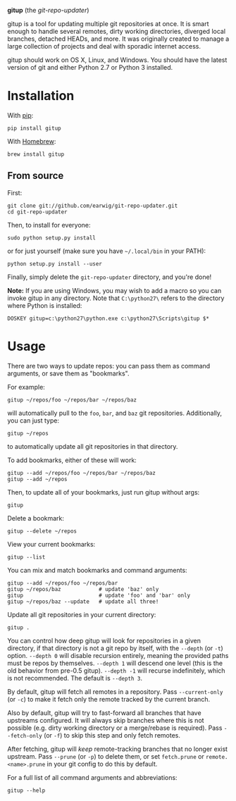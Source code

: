 __gitup__ (the _git-repo-updater_)

gitup is a tool for updating multiple git repositories at once. It is smart
enough to handle several remotes, dirty working directories, diverged local
branches, detached HEADs, and more. It was originally created to manage a large
collection of projects and deal with sporadic internet access.

gitup should work on OS X, Linux, and Windows. You should have the latest
version of git and either Python 2.7 or Python 3 installed.

# Installation

With [pip](https://github.com/pypa/pip/):

    pip install gitup

With [Homebrew](http://brew.sh/):

    brew install gitup

## From source

First:

    git clone git://github.com/earwig/git-repo-updater.git
    cd git-repo-updater

Then, to install for everyone:

    sudo python setup.py install

or for just yourself (make sure you have `~/.local/bin` in your PATH):

    python setup.py install --user

Finally, simply delete the `git-repo-updater` directory, and you're done!

__Note:__ If you are using Windows, you may wish to add a macro so you can
invoke gitup in any directory. Note that `C:\python27\` refers to the
directory where Python is installed:

    DOSKEY gitup=c:\python27\python.exe c:\python27\Scripts\gitup $*

# Usage

There are two ways to update repos: you can pass them as command arguments,
or save them as "bookmarks".

For example:

    gitup ~/repos/foo ~/repos/bar ~/repos/baz

will automatically pull to the `foo`, `bar`, and `baz` git repositories.
Additionally, you can just type:

    gitup ~/repos

to automatically update all git repositories in that directory.

To add bookmarks, either of these will work:

    gitup --add ~/repos/foo ~/repos/bar ~/repos/baz
    gitup --add ~/repos

Then, to update all of your bookmarks, just run gitup without args:

    gitup

Delete a bookmark:

    gitup --delete ~/repos

View your current bookmarks:

    gitup --list

You can mix and match bookmarks and command arguments:

    gitup --add ~/repos/foo ~/repos/bar
    gitup ~/repos/baz            # update 'baz' only
    gitup                        # update 'foo' and 'bar' only
    gitup ~/repos/baz --update   # update all three!

Update all git repositories in your current directory:

    gitup .

You can control how deep gitup will look for repositories in a given directory,
if that directory is not a git repo by itself, with the `--depth` (or `-t`)
option. `--depth 0` will disable recursion entirely, meaning the provided paths
must be repos by themselves. `--depth 1` will descend one level (this is the
old behavior from pre-0.5 gitup). `--depth -1` will recurse indefinitely,
which is not recommended. The default is `--depth 3`.

By default, gitup will fetch all remotes in a repository. Pass `--current-only`
(or `-c`) to make it fetch only the remote tracked by the current branch.

Also by default, gitup will try to fast-forward all branches that have
upstreams configured. It will always skip branches where this is not possible
(e.g. dirty working directory or a merge/rebase is required). Pass
`--fetch-only` (or `-f`) to skip this step and only fetch remotes.

After fetching, gitup will _keep_ remote-tracking branches that no longer exist
upstream. Pass `--prune` (or `-p`) to delete them, or set `fetch.prune` or
`remote.<name>.prune` in your git config to do this by default.

For a full list of all command arguments and abbreviations:

    gitup --help
